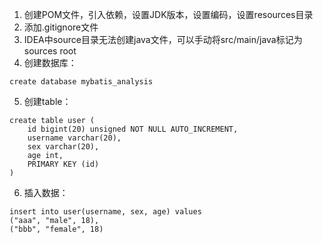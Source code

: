 1. 创建POM文件，引入依赖，设置JDK版本，设置编码，设置resources目录
2. 添加.gitignore文件
3. IDEA中source目录无法创建java文件，可以手动将src/main/java标记为sources root
4. 创建数据库：
```
create database mybatis_analysis
```
5. 创建table：
```
create table user (
    id bigint(20) unsigned NOT NULL AUTO_INCREMENT,
    username varchar(20),
    sex varchar(20),
    age int,
    PRIMARY KEY (id)
)
```
6. 插入数据：
```
insert into user(username, sex, age) values
("aaa", "male", 18),
("bbb", "female", 18)
```
